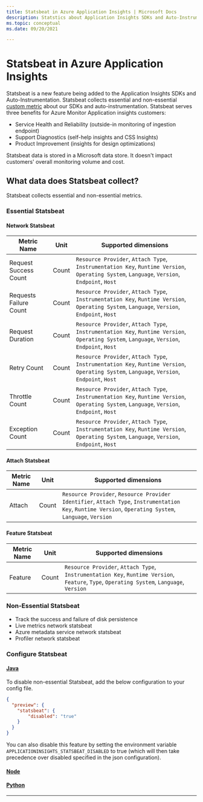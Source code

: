 ```yaml
---
title: Statsbeat in Azure Application Insights | Microsoft Docs
description: Statstics about Application Insights SDKs and Auto-Instrumentation
ms.topic: conceptual
ms.date: 09/20/2021

---
```


# Statsbeat in Azure Application Insights

Statsbeat is a new feature being added to the Application Insights SDKs and Auto-Instrumentation. Statsbeat collects essential and non-essential [custom metric](../essentials/metrics-custom-overview.md) about our SDKs and auto-instrumentation. Statsbeat serves three benefits for Azure Monitor Application insights customers:
-	Service Health and Reliability (outside-in monitoring of ingestion endpoint)
-	Support Diagnostics (self-help insights and CSS Insights)
-	Product Improvement (insights for design optimizations)

Statsbeat data is stored in a Microsoft data store.  It doesn't impact customers' overall monitoring volume and cost. 

## What data does Statsbeat collect?

Statsbeat collects essential and non-essential metrics.

### Essential Statsbeat

#### Network Statsbeat

|Metric Name|Unit|Supported dimensions|
|-----|-----|-----|
|Request Success Count|Count| `Resource Provider`, `Attach Type`, `Instrumentation Key`, `Runtime Version`, `Operating System`, `Language`, `Version`, `Endpoint`, `Host`|
|Requests Failure Count|Count| `Resource Provider`, `Attach Type`, `Instrumentation Key`, `Runtime Version`, `Operating System`, `Language`, `Version`, `Endpoint`, `Host`|
|Request Duration|Count| `Resource Provider`, `Attach Type`, `Instrumentation Key`, `Runtime Version`, `Operating System`, `Language`, `Version`, `Endpoint`, `Host`|
|Retry Count|Count| `Resource Provider`, `Attach Type`, `Instrumentation Key`, `Runtime Version`, `Operating System`, `Language`, `Version`, `Endpoint`, `Host`|
|Throttle Count|Count| `Resource Provider`, `Attach Type`, `Instrumentation Key`, `Runtime Version`, `Operating System`, `Language`, `Version`, `Endpoint`, `Host`|
|Exception Count|Count| `Resource Provider`, `Attach Type`, `Instrumentation Key`, `Runtime Version`, `Operating System`, `Language`, `Version`, `Endpoint`, `Host`|

#### Attach Statsbeat

|Metric Name|Unit|Supported dimensions|
|-----|-----|-----|
|Attach|Count| `Resource Provider`, `Resource Provider Identifier`, `Attach Type`, `Instrumentation Key`, `Runtime Version`, `Operating System`, `Language`, `Version`|

#### Feature Statsbeat

|Metric Name|Unit|Supported dimensions|
|-----|-----|-----|
|Feature|Count| `Resource Provider`, `Attach Type`, `Instrumentation Key`, `Runtime Version`, `Feature`, `Type`, `Operating System`, `Language`, `Version`|

### Non-Essential Statsbeat

- Track the success and failure of disk persistence
- Live metrics network statsbeat
- Azure metadata service network statsbeat
- Profiler network statsbeat

### Configure Statsbeat

#### [Java](#tab/java)

To disable non-essential Statsbeat, add the below configuration to your config file.

```json
{
  "preview": {
    "statsbeat": {
        "disabled": "true"
    }
  }
}
```

You can also disable this feature by setting the environment variable `APPLICATIONINSIGHTS_STATSBEAT_DISABLED` to true (which will then take precedence over disabled specified in the json configuration).

#### [Node](#tab/node)

#### [Python](#tab/python)
---
